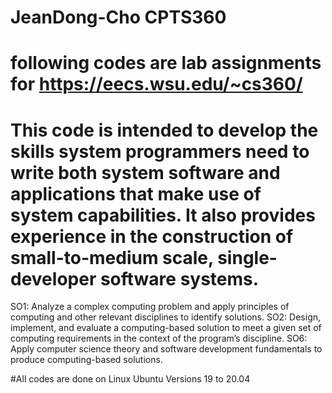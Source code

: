 # JeanDong-Cho CPTS360
# following codes are lab assignments for https://eecs.wsu.edu/~cs360/


# This code is intended to develop the skills system programmers need to write both system software and applications that make use of system capabilities. It also provides experience in the construction of small-to-medium scale, single-developer software systems.

SO1: Analyze a complex computing problem and apply principles of computing and other relevant disciplines to identify solutions.
SO2: Design, implement, and evaluate a computing-based solution to meet a given set of computing requirements in the context of the program’s discipline.
SO6: Apply computer science theory and software development fundamentals to produce computing-based solutions.


#All codes are done on Linux Ubuntu Versions 19 to 20.04
